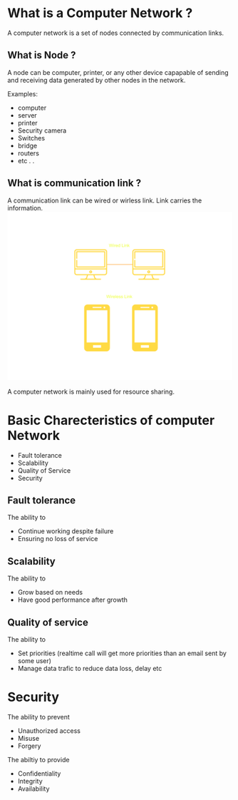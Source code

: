 # What is a Computer Network ?

A computer network is a set of nodes connected by communication links.

## What is Node ?

A node can be computer, printer, or any other device capapable of sending and receiving data generated by other nodes in the network.

Examples:

- computer
- server
- printer
- Security camera
- Switches
- bridge
- routers
- etc . .

## What is communication link ?

A communication link can be wired or wirless link. Link carries the information.
![wired-wireless](../assets/wired.svg)

A computer network is mainly used for resource sharing.

# Basic Charecteristics of computer Network

- Fault tolerance
- Scalability
- Quality of Service
- Security

## Fault tolerance

The ability to

- Continue working despite failure
- Ensuring no loss of service

## Scalability

The ability to

- Grow based on needs
- Have good performance after growth

## Quality of service

The ability to

- Set priorities (realtime call will get more priorities than an email sent by some user)
- Manage data trafic to reduce data loss, delay etc

# Security

The ability to prevent

- Unauthorized access
- Misuse
- Forgery

The abiltiy to provide

- Confidentiality
- Integrity
- Availability
